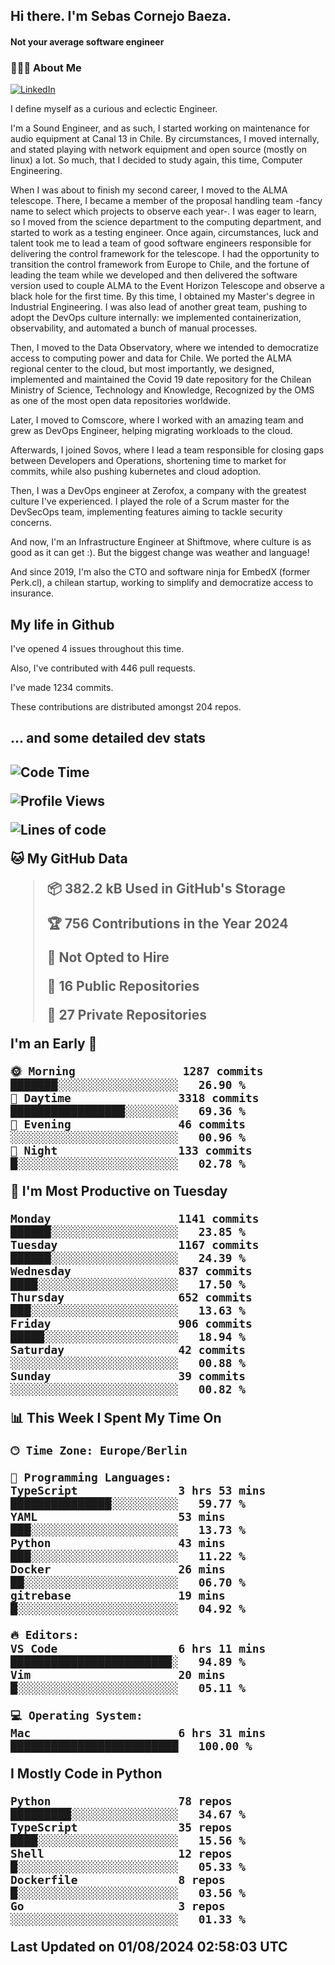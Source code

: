 <h2> Hi there.  I'm Sebas Cornejo Baeza.</h2>
<h4> Not your average software engineer</h4>
<h3> 👨🏻‍💻 About Me </h3>
<a href="http://linkedin.com/in/sebastian-cornejo-baeza/"><img alt="LinkedIn" src="https://img.shields.io/badge/Sebas%20Cornejo%20-informational?style=appveyor&logo=linkedin"></a>


I define myself as a curious and eclectic Engineer.

I'm a Sound Engineer, and as such, I started working on maintenance for audio equipment at Canal 13 in Chile.
By circumstances, I moved internally, and stated playing with network equipment and open source (mostly on linux) 
a lot. So much, that I decided to study again, this time, Computer Engineering.

When I was about to finish my second career, I moved to the ALMA telescope. There, I became a member of the proposal handling team
-fancy name to select which projects to observe each year-. 
I was eager to learn, so I moved from the science department to the computing department, and started to work as 
a testing engineer. Once again, circumstances, luck and talent took me to lead a team of good software engineers 
responsible for delivering the control framework for the telescope. I had the opportunity to transition the control framework from
Europe to Chile, and the fortune of leading the team while we developed and then delivered the software
version used to couple ALMA to the Event Horizon Telescope and observe a black hole for the first time.
By this time, I obtained my Master's degree in Industrial Engineering.
I was also lead of another great team, pushing to adopt the DevOps culture internally: we implemented containerization, observability, and automated a bunch of manual processes.

Then, I moved to the Data Observatory, where we intended to democratize access to computing power
and data for Chile. We ported the ALMA regional center to the cloud, but most importantly, we designed, implemented
and maintained the Covid 19 date repository for the Chilean Ministry of Science, Technology and Knowledge, Recognized by the OMS as one of the most open
data repositories worldwide.

Later, I moved to Comscore, where I worked with an amazing team and grew as DevOps Engineer, helping migrating workloads to the cloud.

Afterwards, I joined Sovos, where I lead a team responsible for closing gaps between Developers and Operations, shortening time to market for commits, while
also pushing kubernetes and cloud adoption.

Then, I was a DevOps engineer at Zerofox, a company with the greatest culture I've experienced. I played the role of a Scrum master for the DevSecOps team,
implementing features aiming to tackle security concerns.

And now, I'm an Infrastructure Engineer at Shiftmove, where culture is as good as it can get :). But the biggest change was weather and language!
 
And since 2019, I'm also the CTO and software ninja for EmbedX (former Perk.cl), a chilean startup, working to simplify and democratize access to insurance.

<h2> My life in Github </h2>

I've opened 4 issues throughout this time.

Also, I've contributed with 446 pull requests.

I've made 1234 commits.

These contributions are distributed amongst 204 repos.

<h2>... and some detailed dev stats<h2>

<!--START_SECTION:waka-->
![Code Time](http://img.shields.io/badge/Code%20Time-805%20hrs%2019%20mins-blue)

![Profile Views](http://img.shields.io/badge/Profile%20Views-0-blue)

![Lines of code](https://img.shields.io/badge/From%20Hello%20World%20I%27ve%20Written-1.3%20million%20lines%20of%20code-blue)

**🐱 My GitHub Data** 

> 📦 382.2 kB Used in GitHub's Storage 
 > 
> 🏆 756 Contributions in the Year 2024
 > 
> 🚫 Not Opted to Hire
 > 
> 📜 16 Public Repositories 
 > 
> 🔑 27 Private Repositories 
 > 
**I'm an Early 🐤** 

```text
🌞 Morning                1287 commits        ███████░░░░░░░░░░░░░░░░░░   26.90 % 
🌆 Daytime                3318 commits        █████████████████░░░░░░░░   69.36 % 
🌃 Evening                46 commits          ░░░░░░░░░░░░░░░░░░░░░░░░░   00.96 % 
🌙 Night                  133 commits         █░░░░░░░░░░░░░░░░░░░░░░░░   02.78 % 
```
📅 **I'm Most Productive on Tuesday** 

```text
Monday                   1141 commits        ██████░░░░░░░░░░░░░░░░░░░   23.85 % 
Tuesday                  1167 commits        ██████░░░░░░░░░░░░░░░░░░░   24.39 % 
Wednesday                837 commits         ████░░░░░░░░░░░░░░░░░░░░░   17.50 % 
Thursday                 652 commits         ███░░░░░░░░░░░░░░░░░░░░░░   13.63 % 
Friday                   906 commits         █████░░░░░░░░░░░░░░░░░░░░   18.94 % 
Saturday                 42 commits          ░░░░░░░░░░░░░░░░░░░░░░░░░   00.88 % 
Sunday                   39 commits          ░░░░░░░░░░░░░░░░░░░░░░░░░   00.82 % 
```


📊 **This Week I Spent My Time On** 

```text
🕑︎ Time Zone: Europe/Berlin

💬 Programming Languages: 
TypeScript               3 hrs 53 mins       ███████████████░░░░░░░░░░   59.77 % 
YAML                     53 mins             ███░░░░░░░░░░░░░░░░░░░░░░   13.73 % 
Python                   43 mins             ███░░░░░░░░░░░░░░░░░░░░░░   11.22 % 
Docker                   26 mins             ██░░░░░░░░░░░░░░░░░░░░░░░   06.70 % 
gitrebase                19 mins             █░░░░░░░░░░░░░░░░░░░░░░░░   04.92 % 

🔥 Editors: 
VS Code                  6 hrs 11 mins       ████████████████████████░   94.89 % 
Vim                      20 mins             █░░░░░░░░░░░░░░░░░░░░░░░░   05.11 % 

💻 Operating System: 
Mac                      6 hrs 31 mins       █████████████████████████   100.00 % 
```

**I Mostly Code in Python** 

```text
Python                   78 repos            █████████░░░░░░░░░░░░░░░░   34.67 % 
TypeScript               35 repos            ████░░░░░░░░░░░░░░░░░░░░░   15.56 % 
Shell                    12 repos            █░░░░░░░░░░░░░░░░░░░░░░░░   05.33 % 
Dockerfile               8 repos             █░░░░░░░░░░░░░░░░░░░░░░░░   03.56 % 
Go                       3 repos             ░░░░░░░░░░░░░░░░░░░░░░░░░   01.33 % 
```




 Last Updated on 01/08/2024 02:58:03 UTC
<!--END_SECTION:waka-->
